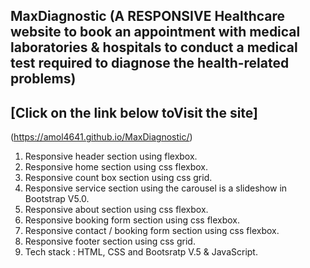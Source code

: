 ## MaxDiagnostic (A RESPONSIVE Healthcare website to book an appointment with medical laboratories & hospitals to conduct a medical test required to diagnose the health-related  problems)
## [Click on the link below toVisit the site]
(https://amol4641.github.io/MaxDiagnostic/)
1. Responsive header section using flexbox.
2. Responsive home section using css flexbox.
3. Responsive count box section using css grid.
4. Responsive service section using the carousel is a slideshow in Bootstrap V5.0.
5. Responsive about section using css flexbox.
6. Responsive booking form section using css flexbox.
7. Responsive contact / booking form section using css flexbox. 
8. Responsive footer section using css grid.
9. Tech stack : HTML, CSS and Bootsratp V.5 & JavaScript.

